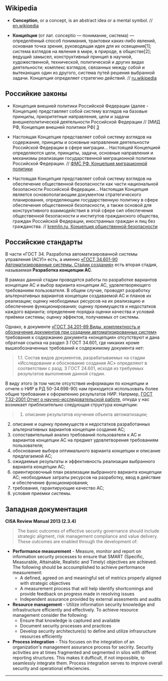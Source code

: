 ## Wikipedia

* __Conception__, or a concept, is an abstract idea or a mental symbol. 
// [en.wikipedia](http://en.wikipedia.org/wiki/Conception)



* __Конце́пция__ (от лат. conceptio — понимание, система) — определённый способ понимания, трактовки каких-либо явлений, основная точка зрения, руководящая идея для их освещения[1]; система взглядов на явления в мире, в природе, в обществе[2]; ведущий замысел, конструктивный принцип в научной, художественной, технической, политической и других видах деятельности; комплекс взглядов, связанных между собой и вытекающих один из другого, система путей решения выбранной задачи. Концепция определяет стратегию действий. 
// [ru.wikipedia](http://ru.wikipedia.org/wiki/%D0%9A%D0%BE%D0%BD%D1%86%D0%B5%D0%BF%D1%86%D0%B8%D1%8F)

## Российкие законы

* Концепция внешней политики Российской Федерации (далее - Концепция) представляет собой систему взглядов на базовые принципы, приоритетные направления, цели и задачи внешнеполитической деятельности Российской Федерации
// [МИД РФ, Концепция внешней политики РФ] [3]


* Настоящая Концепция представляет собой систему взглядов на 
содержание, принципы и основные направления деятельности Российской 
Федерации в сфере миграции... Настоящей Концепцией определяются цели, принципы, задачи, основные направления и механизмы реализации государственной миграционной политики Российской Федерации. 
// [ФМС РФ, Концепция миграционной политики](http://www.fms.gov.ru/upload/iblock/07c/kgmp.pdf)


* Настоящая Концепция представляет собой систему взглядов на обеспечение общественной безопасности как части национальной безопасности Российской Федерации... Настоящая Концепция является основополагающим документом стратегического планирования, определяющим государственную политику в сфере обеспечения общественной безопасности, а также основой для конструктивного взаимодействия в этой сфере сил обеспечения общественной безопасности и институтов гражданского общества, граждан Российской Федерации, иностранных граждан и лиц без гражданства.
// [kremlin.ru, Концепция общественной безопасности](http://kremlin.ru/acts/19653)

## Российские стандарты

В части «ГОСТ 34. Разработка автоматизированной системы управления (АСУ)» есть, а именно [«ГОСТ 34.601-90 Автоматизированные системы. Стадии создания»](http://it-gost.ru/content/view/56/40) есть вторая стадия, называемая __Разработка концепции АС__.

В рамках данной стадии проводятся работы по разработке вариантов концепции АС и выбор варианта концепции АС, удовлетворяющего требованиям пользователя. В общем случае, проводят разработку альтернативных вариантов концепции создаваемой АС и планов их реализации; оценку необходимых ресурсов на их реализацию и обеспечение функционирования; оценку преимуществ и недостатков каждого варианта; определение порядка оценки качества и условий приёмки системы; оценку эффектов, получаемых от системы.

Однако, в документе [«ГОСТ 34.201-89 Виды, комплектность и обозначение документов при создании автоматизированных систем»](http://it-gost.ru/content/view/55/40) требования к содержанию документа «концепция» отсутствуют и дана обратная ссылка на раздел 3 ГОСТ 34.601, где никаких кроме вышеобозначенных требований к содержимому документа нет:

> 1.1. Состав видов документов, разрабатываемых на стадии «Исследование и обоснование создания АС» определяют в соответствии с разд. 3 ГОСТ 24.601, исходя из требуемых результатов выполнения данной стадии.

В виду этого (в том числе отсутствия информации по концепции и отчете о НИР в РД 50-34.698-90) нам приходится использовать более общие требования к оформлению результатов НИР. Напрмер, [ГОСТ 7.32-2001 Отчет о научно-исследовательской работе](http://nauka.kz/upload/files/17._GOST_7.32-2001.pdf), откуда у нас возникает приблизительно следующая структура концепции:


> 1. описание результатов изучения объекта автоматизации;
2. описание и оценку преимуществ и недостатков разработанных альтернативных вариантов концепции создания АС;
3. сопоставительный анализ требований пользователя к АС и вариантов концепции АС на предмет удовлетворения требованиям пользователя;
4. обоснование выбора оптимального варианта концепции и описание предлагаемой АС;
5. ожидаемые результаты и эффективность реализации выбранного варианта концепции АС;
6. ориентировочный план реализации выбранного варианта концепции АС;
необходимые затраты ресурсов на разработку, ввод в действие и обеспечение функционирования;
7. требования, гарантирующие качество АС;
8. условия приемки системы.

## Западная документация

__CISA Review Manual 2013 (2.3.4)__

> The basic outcomes of effective security governance should include strategic aligment, risk management compliance and value delivery. These outcomes are enabled through the development of:
* __Performance measurement__ - Measure, monitor and report on information security processes to ensure that SMART (Specific, Measurable, Attainable, Realistic and Timely) objectives are achieved. The following should be accoumplished to achieve performance measurement:
  * A defined, agreed on and meaningful set of metrics properly aligned with strategic objectives
  * A measurement process that will help identify shortcomings and provide feedback on progress made in resolving issues
  * Independent assurance provided by external assesments and audits 
* __Resource management__ - Utilize information security knowledge and infrastructure efficiently and effectively. To achieve resource management consider the following:
  * Ensure that knowledge is captured and available
  * Document security processes and practices
  * Develop security architecture(s) to define and utilize infrasructure resources efficiently
* __Process integration__ - This focuses on the integration of an organization's management assurance process for secirity. Security activities are at times fragmented and segmented in silos with differet reporting structures. This makes it dufficult, if not impossible, to seamlessly integrate them. Process integration serves to improve overall security and operational effeciencies.

***
[3]: http://www.mid.ru/brp_4.nsf/0/6D84DDEDEDBF7DA644257B160051BF7F (Концепция внешней политики РФ)
